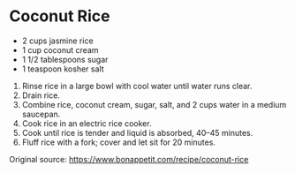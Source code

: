 # Coconut Rice

* 2 cups jasmine rice
* 1 cup coconut cream
* 1 1/2 tablespoons sugar
* 1 teaspoon kosher salt

1. Rinse rice in a large bowl with cool water until water runs clear.
1. Drain rice.
1. Combine rice, coconut cream, sugar, salt, and 2 cups water in a medium saucepan. 
1. Cook rice in an electric rice cooker. 
1. Cook until rice is tender and liquid is absorbed, 40–45 minutes. 
1. Fluff rice with a fork; cover and let sit for 20 minutes.

Original source: https://www.bonappetit.com/recipe/coconut-rice
